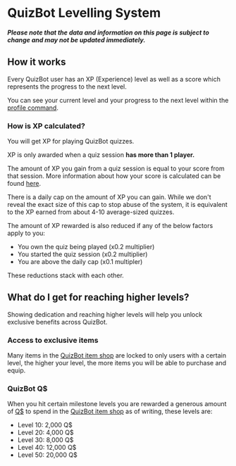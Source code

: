 # QuizBot Levelling System

***Please note that the data and information on this page is subject to change and may not be updated immediately.***

## How it works

Every QuizBot user has an XP (Experience) level as well as a score which represents the progress to the next level.

You can see your current level and your progress to the next level within the [profile command](../commands/misc.md#profile).

### How is XP calculated?

You will get XP for playing QuizBot quizzes. 

XP is only awarded when a quiz session **has more than 1 player.**

The amount of XP you gain from a quiz session is equal to your score from that session. More information about how your score is calculated can be found [here](../sessions/points.md).

There is a daily cap on the amount of XP you can gain. While we don't reveal the exact size of this cap to stop abuse of the system, it is equivalent to the XP earned from about 4-10 average-sized quizzes.

The amount of XP rewarded is also reduced if any of the below factors apply to you:

- You own the quiz being played (x0.2 multiplier)
- You started the quiz session (x0.2 multiplier)
- You are above the daily cap (x0.1 multipler)

These reductions stack with each other.

## What do I get for reaching higher levels?

Showing dedication and reaching higher levels will help you unlock exclusive benefits across QuizBot.

### Access to exclusive items

Many items in the [QuizBot item shop](../shop/shop.md) are locked to only users with a certain level, the higher your level, the more items you will be able to purchase and equip.

### QuizBot Q$

When you hit certain milestone levels you are rewarded a generous amount of [Q$](../shop/currency.md) to spend in the [QuizBot item shop](../shop/shop.md) as of writing, these levels are:

- Level 10: 2,000 Q$
- Level 20: 4,000 Q$
- Level 30: 8,000 Q$
- Level 40: 12,000 Q$
- Level 50: 20,000 Q$

